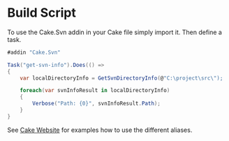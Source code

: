 # Build Script

To use the Cake.Svn addin in your Cake file simply import it. Then define a task.

```csharp
#addin "Cake.Svn"

Task("get-svn-info").Does(() =>
{
    var localDirectoryInfo = GetSvnDirectoryInfo(@"C:\project\src\");

    foreach(var svnInfoResult in localDirectoryInfo)
    {
        Verbose("Path: {0}", svnInfoResult.Path);
    }
}
```

See [Cake Website](https://cakebuild.net/dsl/svn/) for examples how to use the different aliases.
